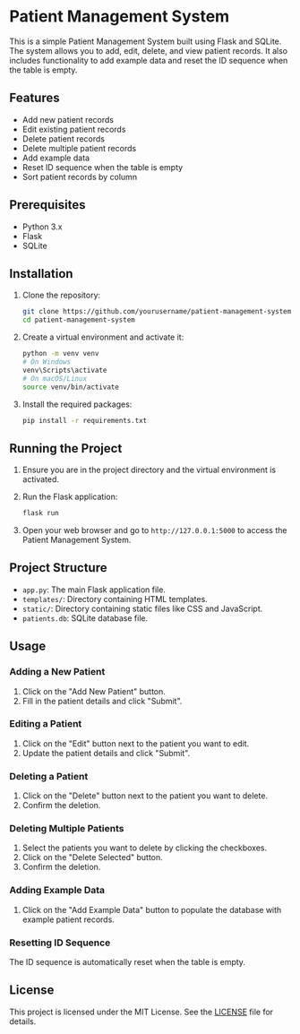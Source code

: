 # Patient Management System

This is a simple Patient Management System built using Flask and SQLite. The system allows you to add, edit, delete, and view patient records. It also includes functionality to add example data and reset the ID sequence when the table is empty.

## Features

- Add new patient records
- Edit existing patient records
- Delete patient records
- Delete multiple patient records
- Add example data
- Reset ID sequence when the table is empty
- Sort patient records by column

## Prerequisites

- Python 3.x
- Flask
- SQLite

## Installation

1. Clone the repository:
    ```sh
    git clone https://github.com/yourusername/patient-management-system.git
    cd patient-management-system
    ```

2. Create a virtual environment and activate it:
    ```sh
    python -m venv venv
    # On Windows
    venv\Scripts\activate
    # On macOS/Linux
    source venv/bin/activate
    ```

3. Install the required packages:
    ```sh
    pip install -r requirements.txt
    ```

## Running the Project

1. Ensure you are in the project directory and the virtual environment is activated.

2. Run the Flask application:
    ```sh
    flask run
    ```

3. Open your web browser and go to `http://127.0.0.1:5000` to access the Patient Management System.

## Project Structure

- `app.py`: The main Flask application file.
- `templates/`: Directory containing HTML templates.
- `static/`: Directory containing static files like CSS and JavaScript.
- `patients.db`: SQLite database file.

## Usage

### Adding a New Patient

1. Click on the "Add New Patient" button.
2. Fill in the patient details and click "Submit".

### Editing a Patient

1. Click on the "Edit" button next to the patient you want to edit.
2. Update the patient details and click "Submit".

### Deleting a Patient

1. Click on the "Delete" button next to the patient you want to delete.
2. Confirm the deletion.

### Deleting Multiple Patients

1. Select the patients you want to delete by clicking the checkboxes.
2. Click on the "Delete Selected" button.
3. Confirm the deletion.

### Adding Example Data

1. Click on the "Add Example Data" button to populate the database with example patient records.

### Resetting ID Sequence

The ID sequence is automatically reset when the table is empty.

## License

This project is licensed under the MIT License. See the [LICENSE](LICENSE) file for details.